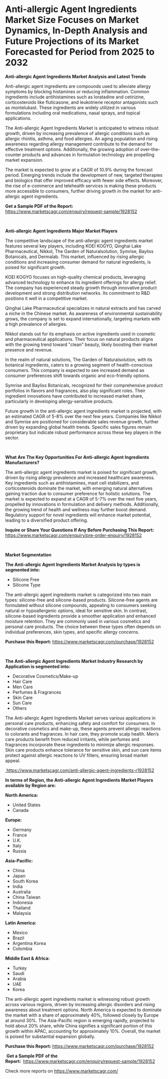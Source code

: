 <p><h1>Anti-allergic Agent Ingredients Market Size Focuses on Market Dynamics, In-Depth Analysis and Future Projections of its Market Forecasted for Period from 2025 to 2032</h1></p><p><strong>Anti-allergic Agent Ingredients Market Analysis and Latest Trends</strong></p>
<p><p>Anti-allergic agent ingredients are compounds used to alleviate allergy symptoms by blocking histamines or reducing inflammation. Common ingredients include antihistamines such as loratadine and cetirizine, corticosteroids like fluticasone, and leukotriene receptor antagonists such as montelukast. These ingredients are widely utilized in various formulations including oral medications, nasal sprays, and topical applications.</p><p>The Anti-allergic Agent Ingredients Market is anticipated to witness robust growth, driven by increasing prevalence of allergic conditions such as allergic rhinitis, asthma, and food allergies. An aging population and rising awareness regarding allergy management contribute to the demand for effective treatment options. Additionally, the growing adoption of over-the-counter products and advances in formulation technology are propelling market expansion.</p><p>The market is expected to grow at a CAGR of 10.9% during the forecast period. Emerging trends include the development of new, targeted therapies and biologics that offer improved efficacy with fewer side effects. Moreover, the rise of e-commerce and telehealth services is making these products more accessible to consumers, further driving growth in the market for anti-allergic agent ingredients.</p></p>
<p><strong>Get a Sample PDF of the Report:&nbsp;</strong> <a href="https://www.marketscagr.com/enquiry/request-sample/1928152?utm_campaign=3432&utm_medium=2&utm_source=Github&utm_content=ia&utm_term=29032025&utm_id=anti-allergic-agent-ingredients">https://www.marketscagr.com/enquiry/request-sample/1928152</a></p>
<p>&nbsp;</p>
<p><strong>Anti-allergic Agent Ingredients Major Market Players</strong></p>
<p><p>The competitive landscape of the anti-allergic agent ingredients market features several key players, including KOEI KOGYO, Qinghai Lake Pharmaceutical, Nikkol, The Garden of Naturalsolution, Symrise, Bayliss Botanicals, and Dermalab. This market, influenced by rising allergic conditions and increasing consumer demand for natural ingredients, is poised for significant growth.</p><p>KOEI KOGYO focuses on high-quality chemical products, leveraging advanced technology to enhance its ingredient offerings for allergy relief. The company has experienced steady growth through innovative product development and strong distribution networks. Its commitment to R&D positions it well in a competitive market.</p><p>Qinghai Lake Pharmaceutical specializes in natural extracts and has carved a niche in the Chinese market. As awareness of environmental sustainability grows, the company is set to expand internationally, targeting markets with a high prevalence of allergies.</p><p>Nikkol stands out for its emphasis on active ingredients used in cosmetic and pharmaceutical applications. Their focus on natural products aligns with the growing trend toward "clean" beauty, likely boosting their market presence and revenue.</p><p>In the realm of natural solutions, The Garden of Naturalsolution, with its botanical ingredients, caters to a growing segment of health-conscious consumers. This company is expected to see increased demand as consumer preferences shift towards organic and eco-friendly options.</p><p>Symrise and Bayliss Botanicals, recognized for their comprehensive product portfolios in flavors and fragrances, also play significant roles. Their ingredient innovations have contributed to increased market share, particularly in developing allergy-sensitive products.</p><p>Future growth in the anti-allergic agent ingredients market is projected, with an estimated CAGR of 5-8% over the next few years. Companies like Nikkol and Symrise are positioned for considerable sales revenue growth, further driven by expanding global health trends. Specific sales figures remain proprietary but indicate robust performance across these key players in the sector.</p></p>
<p>&nbsp;</p>
<p><strong>What Are The Key Opportunities For Anti-allergic Agent Ingredients Manufacturers?</strong></p>
<p><p>The anti-allergic agent ingredients market is poised for significant growth, driven by rising allergy prevalence and increased healthcare awareness. Key ingredients such as antihistamines, mast cell stabilizers, and corticosteroids dominate the market, with emerging natural alternatives gaining traction due to consumer preference for holistic solutions. The market is expected to expand at a CAGR of 5-7% over the next five years, propelled by innovations in formulation and delivery methods. Additionally, the growing trend of health and wellness may further boost demand. Regulatory support for novel ingredients will enhance market potential, leading to a diversified product offering.</p></p>
<p><strong>Inquire or Share Your Questions If Any Before Purchasing This Report:</strong> <a href="https://www.marketscagr.com/enquiry/pre-order-enquiry/1928152?utm_campaign=3432&utm_medium=2&utm_source=Github&utm_content=ia&utm_term=29032025&utm_id=anti-allergic-agent-ingredients">https://www.marketscagr.com/enquiry/pre-order-enquiry/1928152</a></p>
<p>&nbsp;</p>
<p><strong>Market Segmentation</strong></p>
<p><strong>The Anti-allergic Agent Ingredients Market Analysis by types is segmented into:</strong></p>
<p><ul><li>Silicone Free</li><li>Silicone Type</li></ul></p>
<p><p>The anti-allergic agent ingredients market is categorized into two main types: silicone-free and silicone-based products. Silicone-free agents are formulated without silicone compounds, appealing to consumers seeking natural or hypoallergenic options, ideal for sensitive skin. In contrast, silicone-based ingredients provide a smoother application and enhanced moisture retention. They are commonly used in various cosmetics and personal care products. The choice between these types often depends on individual preferences, skin types, and specific allergy concerns.</p></p>
<p><strong>Purchase this Report:&nbsp;</strong><a href="https://www.marketscagr.com/purchase/1928152?utm_campaign=3432&utm_medium=2&utm_source=Github&utm_content=ia&utm_term=29032025&utm_id=anti-allergic-agent-ingredients">https://www.marketscagr.com/purchase/1928152</a></p>
<p>&nbsp;</p>
<p><strong>The Anti-allergic Agent Ingredients Market Industry Research by Application is segmented into:</strong></p>
<p><ul><li>Decorative Cosmetics/Make-up</li><li>Hair Care</li><li>Men Care</li><li>Perfumes & Fragrances</li><li>Skin Care</li><li>Sun Care</li><li>Others</li></ul></p>
<p><p>The Anti-allergic Agent Ingredients Market serves various applications in personal care products, enhancing safety and comfort for consumers. In decorative cosmetics and make-up, these agents prevent allergic reactions to colorants and fragrances. In hair care, they promote scalp health. Men’s care products benefit from reduced irritants, while perfumes and fragrances incorporate these ingredients to minimize allergic responses. Skin care products enhance tolerance for sensitive skin, and sun care items protect against allergic reactions to UV filters, ensuring broad market appeal.</p></p>
<p><a href="https://www.marketscagr.com/anti-allergic-agent-ingredients-r1928152?utm_campaign=3432&utm_medium=2&utm_source=Github&utm_content=ia&utm_term=29032025&utm_id=anti-allergic-agent-ingredients">&nbsp;https://www.marketscagr.com/anti-allergic-agent-ingredients-r1928152</a></p>
<p><strong>In terms of Region, the Anti-allergic Agent Ingredients Market Players available by Region are:</strong></p>
<p>
    <p> <strong> North America: </strong>
        <ul>
            <li>United States</li>
            <li>Canada</li>
        </ul>
        </p> 
    <p> <strong> Europe: </strong>
        <ul>
            <li>Germany</li>
            <li>France</li>
            <li>U.K.</li>
            <li>Italy</li>
            <li>Russia</li>
        </ul>
        </p> 
    <p> <strong> Asia-Pacific: </strong>
        <ul>
            <li>China</li>
            <li>Japan</li>
            <li>South Korea</li>
            <li>India</li>
            <li>Australia</li>
            <li>China Taiwan</li>
            <li>Indonesia</li>
            <li>Thailand</li>
            <li>Malaysia</li>
        </ul>
        </p> 
    <p> <strong> Latin America: </strong>
        <ul>
            <li>Mexico</li>
            <li>Brazil</li>
            <li>Argentina Korea</li>
            <li>Colombia</li>
        </ul>
        </p> 
    <p> <strong> Middle East & Africa: </strong>
        <ul>
            <li>Turkey</li>
            <li>Saudi</li>
            <li>Arabia</li>
            <li>UAE</li>
            <li>Korea</li>
        </ul>
    </p>
    </p>
<p><p>The anti-allergic agent ingredients market is witnessing robust growth across various regions, driven by increasing allergic disorders and rising awareness about treatment options. North America is expected to dominate the market with a share of approximately 40%, followed closely by Europe at around 30%. The Asia-Pacific region is emerging rapidly, projected to hold about 20% share, while China signifies a significant portion of this growth within APAC, accounting for approximately 10%. Overall, the market is poised for substantial expansion globally.</p></p>
<p><strong>Purchase this Report: </strong><a href="https://www.marketscagr.com/purchase/1928152?utm_campaign=3432&utm_medium=2&utm_source=Github&utm_content=ia&utm_term=29032025&utm_id=anti-allergic-agent-ingredients">https://www.marketscagr.com/purchase/1928152</a></p>
<p>&nbsp;<strong>Get a Sample PDF of the Report:&nbsp;&nbsp;</strong><a href="https://www.marketscagr.com/enquiry/request-sample/1928152?utm_campaign=3432&utm_medium=2&utm_source=Github&utm_content=ia&utm_term=29032025&utm_id=anti-allergic-agent-ingredients">https://www.marketscagr.com/enquiry/request-sample/1928152</a></p>
<p><strong></strong></p>
<p>Check more reports on <a href="https://www.marketscagr.com/?utm_campaign=3432&utm_medium=2&utm_source=Github&utm_content=ia&utm_term=29032025&utm_id=anti-allergic-agent-ingredients">https://www.marketscagr.com/</a></p>